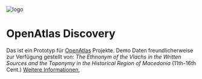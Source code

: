 ![logo](/OpenAtlas_Logo.svg)
# OpenAtlas Discovery

Das ist ein Prototyp für [OpenAtlas](https://openatlas.eu/) Projekte. Demo Daten freundlicherweise zur Verfügung gestellt von: *The Ethnonym of the Vlachs in the Written Sources and the Toponymy in the Historical Region of Macedonia* (11th-16th Cent.) [Weitere Informationen](http://dpp.oeaw.ac.at/index.php?seite=CaseStudies&amp;submenu=skopje),

